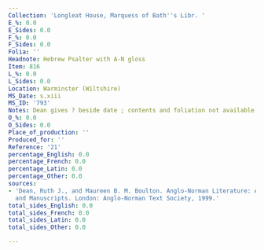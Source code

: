 ```yaml
---
Collection: 'Longleat House, Marquess of Bath''s Libr. '
E_%: 0.0
E_Sides: 0.0
F_%: 0.0
F_Sides: 0.0
Folia: ''
Headnote: Hebrew Psalter with A-N gloss
Item: 816
L_%: 0.0
L_Sides: 0.0
Location: Warminster (Wiltshire)
MS_Date: s.xiii
MS_ID: '793'
Notes: Dean gives ? beside date ; contents and foliation not available
O_%: 0.0
O_Sides: 0.0
Place_of_production: ''
Produced_for: ''
Reference: '21'
percentage_English: 0.0
percentage_French: 0.0
percentage_Latin: 0.0
percentage_Other: 0.0
sources:
- 'Dean, Ruth J., and Maureen B. M. Boulton. Anglo-Norman Literature: A Guide to Texts
  and Manuscripts. London: Anglo-Norman Text Society, 1999.'
total_sides_English: 0.0
total_sides_French: 0.0
total_sides_Latin: 0.0
total_sides_Other: 0.0

---
```

